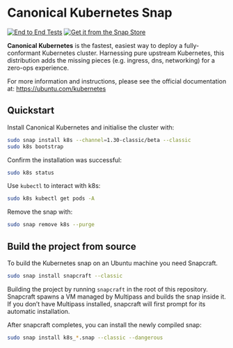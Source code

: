 # Canonical Kubernetes Snap
[![End to End Tests](https://github.com/canonical/k8s-snap/actions/workflows/integration.yaml/badge.svg)](https://github.com/canonical/k8s-snap/actions/workflows/integration.yaml)
[![Get it from the Snap Store](https://snapcraft.io/static/images/badges/en/snap-store-black.svg)](https://snapcraft.io/k8s)

**Canonical Kubernetes** is the fastest, easiest way to deploy a fully-conformant Kubernetes cluster. Harnessing pure upstream Kubernetes, this distribution adds the missing pieces (e.g. ingress, dns, networking) for a zero-ops experience.

For more information and instructions, please see the official documentation at: https://ubuntu.com/kubernetes

## Quickstart

Install Canonical Kubernetes and initialise the cluster with:

```bash
sudo snap install k8s --channel=1.30-classic/beta --classic
sudo k8s bootstrap
```

Confirm the installation was successful:

```bash
sudo k8s status
```

Use `kubectl` to interact with k8s:

```bash
sudo k8s kubectl get pods -A
```

Remove the snap with:

```bash
sudo snap remove k8s --purge
```


## Build the project from source

To build the Kubernetes snap on an Ubuntu machine you need Snapcraft.

```bash
sudo snap install snapcraft --classic
```

Building the project by running `snapcraft` in the root of this repository. Snapcraft spawns a VM managed by Multipass and builds the snap inside it. If you don’t have Multipass installed, snapcraft will first prompt for its automatic installation.

After snapcraft completes, you can install the newly compiled snap:

```bash
sudo snap install k8s_*.snap --classic --dangerous
```
